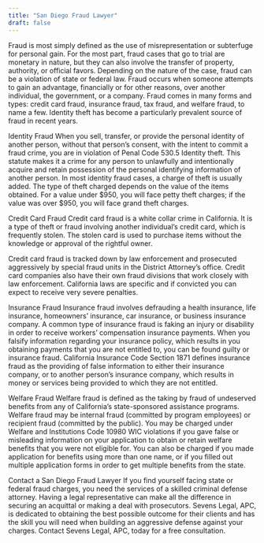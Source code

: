 ```yaml
---
title: "San Diego Fraud Lawyer"
draft: false
---
```

Fraud is most simply defined as the use of misrepresentation or subterfuge for personal gain. For the most part, fraud cases that go to trial are monetary in nature, but they can also involve the transfer of property, authority, or official favors. Depending on the nature of the case, fraud can be a violation of state or federal law.
Fraud occurs when someone attempts to gain an advantage, financially or for other reasons, over another individual, the government, or a company. Fraud comes in many forms and types: credit card fraud, insurance fraud, tax fraud, and welfare fraud, to name a few. Identity theft has become a particularly prevalent source of fraud in recent years.

Identity Fraud
When you sell, transfer, or provide the personal identity of another person, without that person’s consent, with the intent to commit a fraud crime, you are in violation of Penal Code 530.5 Identity theft. This statute makes it a crime for any person to unlawfully and intentionally acquire and retain possession of the personal identifying information of another person. In most identity fraud cases, a charge of theft is usually added. The type of theft charged depends on the value of the items obtained. For a value under $950, you will face petty theft charges; if the value was over $950, you will face grand theft charges.

Credit Card Fraud
Credit card fraud is a white collar crime in California. It is a type of theft or fraud involving another individual’s credit card, which is frequently stolen. The stolen card is used to purchase items without the knowledge or approval of the rightful owner.

Credit card fraud is tracked down by law enforcement and prosecuted aggressively by special fraud units in the District Attorney’s office. Credit card companies also have their own fraud divisions that work closely with law enforcement. California laws are specific and if convicted you can expect to receive very severe penalties.

Insurance Fraud
Insurance fraud involves defrauding a health insurance, life insurance, homeowners’ insurance, car insurance, or business insurance company. A common type of insurance fraud is faking an injury or disability in order to receive workers’ compensation insurance payments. When you falsify information regarding your insurance policy, which results in you obtaining payments that you are not entitled to, you can be found guilty or insurance fraud. California Insurance Code Section 1871 defines insurance fraud as the providing of false information to either their insurance company, or to another person’s insurance company, which results in money or services being provided to which they are not entitled.

Welfare Fraud
Welfare fraud is defined as the taking by fraud of undeserved benefits from any of California’s state-sponsored assistance programs. Welfare fraud may be internal fraud (committed by program employees) or recipient fraud (committed by the public). You may be charged under Welfare and Institutions Code 10980 WIC violations if you gave false or misleading information on your application to obtain or retain welfare benefits that you were not eligible for. You can also be charged if you made application for benefits using more than one name, or if you filled out multiple application forms in order to get multiple benefits from the state.

Contact a San Diego Fraud Lawyer
If you find yourself facing state or federal fraud charges, you need the services of a skilled criminal defense attorney. Having a legal representative can make all the difference in securing an acquittal or making a deal with prosecutors. Sevens Legal, APC, is dedicated to obtaining the best possible outcome for their clients and has the skill you will need when building an aggressive defense against your charges. Contact Sevens Legal, APC, today for a free consultation.